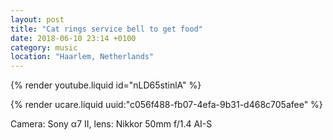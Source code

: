 ```yaml
---
layout: post
title: "Cat rings service bell to get food"
date: 2018-06-10 23:14 +0100
category: music
location: "Haarlem, Netherlands"
---
```


{% render youtube.liquid id="nLD65stinlA" %}

{% render ucare.liquid uuid:"c056f488-fb07-4efa-9b31-d468c705afee" %}

Camera: Sony α7 II, lens: Nikkor 50mm f/1.4 AI-S